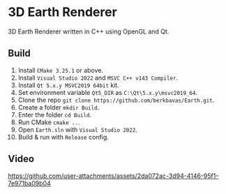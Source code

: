 # 3D Earth Renderer
3D Earth Renderer written in C++ using OpenGL and Qt.

## Build
1) Install `CMake 3.25.1` or above.
2) Install `Visual Studio 2022` and `MSVC C++ v143 Compiler`.
3) Install `Qt 5.x.y MSVC2019 64bit` kit.
4) Set environment variable `Qt5_DIR` as `C:\Qt\5.x.y\msvc2019_64`.
5) Clone the repo `git clone https://github.com/berkbavas/Earth.git`.
6) Create a folder `mkdir Build`.
7) Enter the folder `cd Build`.
8) Run CMake `cmake ..`.
9) Open `Earth.sln` with `Visual Studio 2022`.
10) Build & run with `Release` config.

## Video
https://github.com/user-attachments/assets/2da072ac-3d94-4146-95f1-7e971ba09b04
